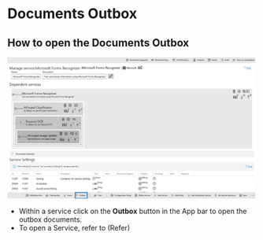 # Documents Outbox

## How to open the Documents Outbox

![](<../.gitbook/assets/77 (1) (2).png>)

* Within a service click on the **Outbox** button in the App bar to open the outbox documents.
* To open a Service, refer to (Refer)
